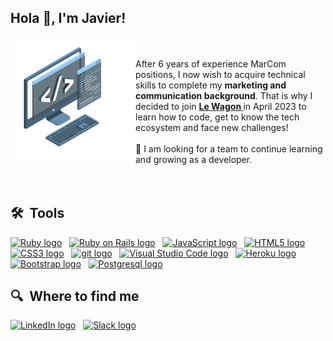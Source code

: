 ## Hola 👋, I'm Javier!

<img align="left" alt="GIF" src="https://raw.githubusercontent.com/javialsal/javialsal/main/techstack.gif" width="200px"/>
<br>
<br>
After 6 years of experience MarCom positions, I now wish to acquire technical skills to complete my <strong> marketing and communication background</strong>.
That is why I decided to join <strong><a href="https://github.com/lewagon">Le Wagon </a></strong>in April 2023 to learn how to code, get to know the tech ecosystem and face new challenges!
<br>
<br>
🔭 I am looking for a team to continue learning and growing as a developer.
<br>
<br>
<br>

## 🛠  Tools

[<img src="https://img.shields.io/badge/Ruby-36474F?logo=ruby&logoColor=CC342D" alt="Ruby logo" title="Ruby" height="25" />][tech_tools_anchor]
&nbsp;
[<img src="https://img.shields.io/badge/Ruby_on_Rails-36474F?logo=ruby-on-rails&logoColor=CC0000" alt="Ruby on Rails logo" title="Ruby on Rails" height="25" />][tech_tools_anchor]
&nbsp;
[<img src="https://img.shields.io/badge/JavaScript-36474F?logo=javascript&logoColor=F7DF1E" alt="JavaScript logo" title="JavaScript" height="25" />][tech_tools_anchor]
&nbsp;
[<img src="https://img.shields.io/badge/HTML5-36474F?logo=html5&logoColor=E34F26" alt="HTML5 logo" title="HTML5" height="25" />][tech_tools_anchor]
&nbsp;
[<img src="https://img.shields.io/badge/CSS3-36474F?logo=css3&logoColor=1572B6" alt="CSS3 logo" title="CSS3" height="25" />][tech_tools_anchor]
&nbsp;
[<img src="https://img.shields.io/badge/git-36474F?logo=git&logoColor=F05032" alt="git logo" title="git" height="25" />][tech_tools_anchor]
&nbsp;
[<img src="https://img.shields.io/badge/VS%20Code-36474F?logo=visual-studio-code&logoColor=007ACC" alt="Visual Studio Code logo" title="Visual Studio Code" height="25" />][tech_tools_anchor]
&nbsp;
[<img src="https://img.shields.io/badge/Heroku-36474F?logo=heroku&logoColor=430098" alt="Heroku logo" title="Heroku" height="25" />][tech_tools_anchor]
&nbsp;
[<img src="https://img.shields.io/badge/Bootstrap-36474F?logo=bootstrap&logoColor=563D7C" alt="Bootstrap logo" title="Bootstrap" height="25" />][tech_tools_anchor]
&nbsp;
[<img src="https://img.shields.io/badge/PostgreSQL-36474F?logo=postgresql&logoColor=316192" alt="Postgresql logo" title="Postgresql" height="25" />][tech_tools_anchor]

## 🔍  Where to find me

[<img src="https://img.shields.io/badge/LinkedIn-36474F?logo=linkedin&logoColor=0077B5" alt="LinkedIn logo" title="LinkedIn" height="25" />](https://www.linkedin.com/in/javialsal)
&nbsp;
[<img src="https://img.shields.io/badge/Slack-36474F?logo=slack&logoColor=4A154B" alt="Slack logo" title="Slack" height="25" />][tech_tools_anchor]

[tech_tools_anchor]: ##hola--
